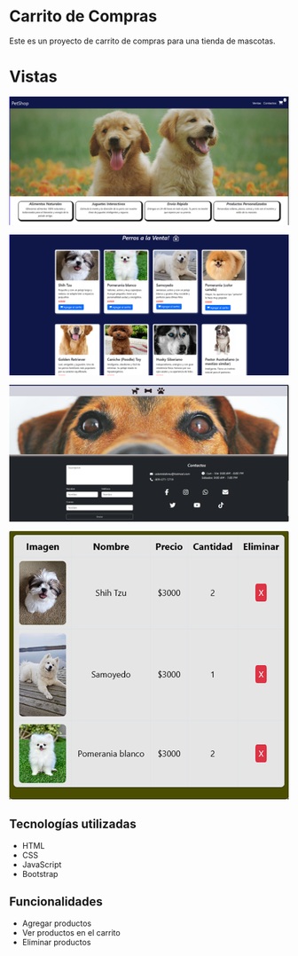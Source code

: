 # Carrito de Compras

Este es un proyecto de carrito de compras para una tienda de mascotas.

# Vistas

![Vista previa](imagenes-github/img-header.png)

![Vista previa](imagenes-github/img-body.png)

![Vista previa](imagenes-github/img-footer.png)

![Vista previa](imagenes-github/carrito.png)
## Tecnologías utilizadas
- HTML
- CSS
- JavaScript
- Bootstrap

## Funcionalidades
- Agregar productos
- Ver productos en el carrito
- Eliminar productos
